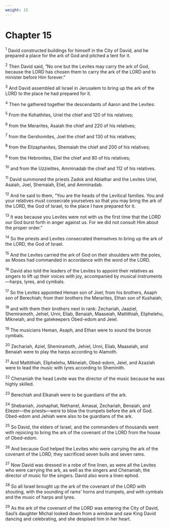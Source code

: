 ```yaml
---
weight: 15
---
```


# Chapter 15

<sup>1</sup> David constructed buildings for himself in the City of David, and he prepared a place for the ark of God and pitched a tent for it. 

<sup>2</sup> Then David said, “No one but the Levites may carry the ark of God, because the LORD has chosen them to carry the ark of the LORD and to minister before Him forever.” 

<sup>3</sup> And David assembled all Israel in Jerusalem to bring up the ark of the LORD to the place he had prepared for it. 

<sup>4</sup> Then he gathered together the descendants of Aaron and the Levites: 

<sup>5</sup> From the Kohathites, Uriel the chief and 120 of his relatives; 

<sup>6</sup> from the Merarites, Asaiah the chief and 220 of his relatives; 

<sup>7</sup> from the Gershomites, Joel the chief and 130 of his relatives; 

<sup>8</sup> from the Elizaphanites, Shemaiah the chief and 200 of his relatives; 

<sup>9</sup> from the Hebronites, Eliel the chief and 80 of his relatives; 

<sup>10</sup> and from the Uzzielites, Amminadab the chief and 112 of his relatives. 

<sup>11</sup> David summoned the priests Zadok and Abiathar and the Levites Uriel, Asaiah, Joel, Shemaiah, Eliel, and Amminadab. 

<sup>12</sup> And he said to them, “You are the heads of the Levitical families. You and your relatives must consecrate yourselves so that you may bring the ark of the LORD, the God of Israel, to the place I have prepared for it. 

<sup>13</sup> It was because you Levites were not with us the first time that the LORD our God burst forth in anger against us. For we did not consult Him about the proper order.” 

<sup>14</sup> So the priests and Levites consecrated themselves to bring up the ark of the LORD, the God of Israel. 

<sup>15</sup> And the Levites carried the ark of God on their shoulders with the poles, as Moses had commanded in accordance with the word of the LORD. 

<sup>16</sup> David also told the leaders of the Levites to appoint their relatives as singers to lift up their voices with joy, accompanied by musical instruments—harps, lyres, and cymbals. 

<sup>17</sup> So the Levites appointed Heman son of Joel; from his brothers, Asaph son of Berechiah; from their brothers the Merarites, Ethan son of Kushaiah; 

<sup>18</sup> and with them their brothers next in rank: Zechariah, Jaaziel, Shemiramoth, Jehiel, Unni, Eliab, Benaiah, Maaseiah, Mattithiah, Eliphelehu, Mikneiah, and the gatekeepers Obed-edom and Jeiel. 

<sup>19</sup> The musicians Heman, Asaph, and Ethan were to sound the bronze cymbals. 

<sup>20</sup> Zechariah, Aziel, Shemiramoth, Jehiel, Unni, Eliab, Maaseiah, and Benaiah were to play the harps according to Alamoth. 

<sup>21</sup> And Mattithiah, Eliphelehu, Mikneiah, Obed-edom, Jeiel, and Azaziah were to lead the music with lyres according to Sheminith. 

<sup>22</sup> Chenaniah the head Levite was the director of the music because he was highly skilled. 

<sup>23</sup> Berechiah and Elkanah were to be guardians of the ark. 

<sup>24</sup> Shebaniah, Joshaphat, Nethanel, Amasai, Zechariah, Benaiah, and Eliezer—the priests—were to blow the trumpets before the ark of God. Obed-edom and Jehiah were also to be guardians of the ark. 

<sup>25</sup> So David, the elders of Israel, and the commanders of thousands went with rejoicing to bring the ark of the covenant of the LORD from the house of Obed-edom. 

<sup>26</sup> And because God helped the Levites who were carrying the ark of the covenant of the LORD, they sacrificed seven bulls and seven rams. 

<sup>27</sup> Now David was dressed in a robe of fine linen, as were all the Levites who were carrying the ark, as well as the singers and Chenaniah, the director of music for the singers. David also wore a linen ephod. 

<sup>28</sup> So all Israel brought up the ark of the covenant of the LORD with shouting, with the sounding of rams’ horns and trumpets, and with cymbals and the music of harps and lyres. 

<sup>29</sup> As the ark of the covenant of the LORD was entering the City of David, Saul’s daughter Michal looked down from a window and saw King David dancing and celebrating, and she despised him in her heart. 


